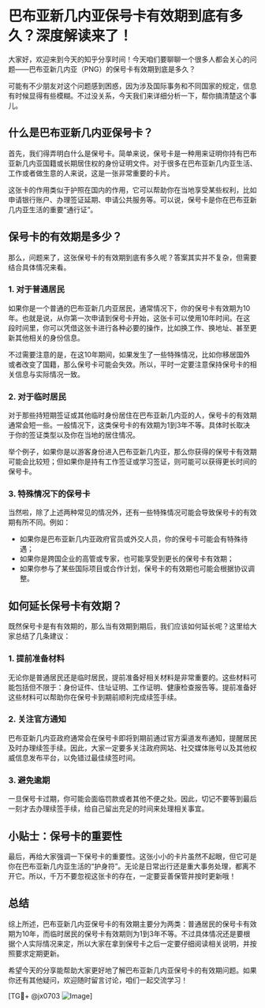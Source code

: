 # 巴布亚新几内亚保号卡有效期到底有多久？深度解读来了！

大家好，欢迎来到今天的知乎分享时间！今天咱们要聊聊一个很多人都会关心的问题——巴布亚新几内亚（PNG）的保号卡有效期到底是多久？

可能有不少朋友对这个问题感到困惑，因为涉及国际事务和不同国家的规定，信息有时候显得有些模糊。不过没关系，今天我们来详细分析一下，帮你搞清楚这个事儿。

## 什么是巴布亚新几内亚保号卡？

首先，我们得弄明白什么是保号卡。简单来说，保号卡是一种用来证明你持有巴布亚新几内亚国籍或长期居住权的身份证明文件。对于很多在巴布亚新几内亚生活、工作或者做生意的人来说，这是一张非常重要的卡片。

这张卡的作用类似于护照在国内的作用，它可以帮助你在当地享受某些权利，比如申请银行账户、办理签证延期、申请公共服务等。可以说，保号卡是你在巴布亚新几内亚生活的重要“通行证”。

## 保号卡的有效期是多少？

那么，问题来了，这张保号卡的有效期到底有多久呢？答案其实并不复杂，但需要结合具体情况来看。

### 1. 对于普通居民

如果你是一个普通的巴布亚新几内亚居民，通常情况下，你的保号卡有效期为10年。也就是说，从你第一次申请到保号卡开始，这张卡可以使用10年时间。在这段时间里，你可以凭借这张卡进行各种必要的操作，比如换工作、换地址、甚至更新其他相关的身份信息。

不过需要注意的是，在这10年期间，如果发生了一些特殊情况，比如你移居国外或者改变了国籍，那么保号卡可能会失效。所以，平时一定要注意保持保号卡的相关信息与实际情况一致。

### 2. 对于临时居民

对于那些持短期签证或其他临时身份居住在巴布亚新几内亚的人，保号卡的有效期通常会短一些。一般情况下，这类保号卡的有效期为1到3年不等。具体时长取决于你的签证类型以及你在当地的居住情况。

举个例子，如果你是以游客身份进入巴布亚新几内亚，那么你获得的保号卡有效期可能会比较短；但如果你是持有工作签证或学习签证，则可能可以获得更长时间的保号卡。

### 3. 特殊情况下的保号卡

当然啦，除了上述两种常见的情况外，还有一些特殊情况可能会导致保号卡的有效期有所不同。例如：

- 如果你是巴布亚新几内亚政府官员或外交人员，你的保号卡可能会有特殊待遇；
- 如果你是跨国企业的高管或专家，也可能享受到更长的保号卡有效期；
- 如果你参与了某些国际项目或合作计划，保号卡的有效期也可能会根据协议调整。

## 如何延长保号卡有效期？

既然保号卡是有有效期的，那么当有效期到期后，我们应该如何延长呢？这里给大家总结了几条建议：

### 1. 提前准备材料

无论你是普通居民还是临时居民，提前准备好相关材料是非常重要的。这些材料可能包括但不限于：身份证件、住址证明、工作证明、健康检查报告等。提前准备好这些材料可以帮助你在保号卡到期前顺利完成续签手续。

### 2. 关注官方通知

巴布亚新几内亚政府通常会在保号卡即将到期前通过官方渠道发布通知，提醒居民及时办理续签手续。因此，大家一定要多关注政府网站、社交媒体账号以及其他权威信息发布平台，以免错过最佳续签时间。

### 3. 避免逾期

一旦保号卡过期，你可能会面临罚款或者其他不便之处。因此，切记不要等到最后一刻才去办理续签手续，给自己留出充足的时间来处理相关事宜。

## 小贴士：保号卡的重要性

最后，再给大家强调一下保号卡的重要性。这张小小的卡片虽然不起眼，但它可是你在巴布亚新几内亚生活的“护身符”。无论是日常出行还是重大事务处理，都离不开它。所以，千万不要忽视这张卡的存在，一定要妥善保管并按时更新哦！

## 总结

综上所述，巴布亚新几内亚保号卡的有效期主要分为两类：普通居民的保号卡有效期为10年，而临时居民的保号卡有效期则为1到3年不等。不过具体情况还是要根据个人实际情况来定，所以大家在拿到保号卡之后一定要仔细阅读相关说明，并按照要求定期更新。

希望今天的分享能帮助大家更好地了解巴布亚新几内亚保号卡的有效期问题。如果你还有其他疑问，欢迎随时留言讨论，咱们一起交流学习！

[TG💪+ @jx0703 ![Image](https://github.com/user-attachments/assets/dbca1d08-cadb-493c-b0ec-ad6f7a83f270)]